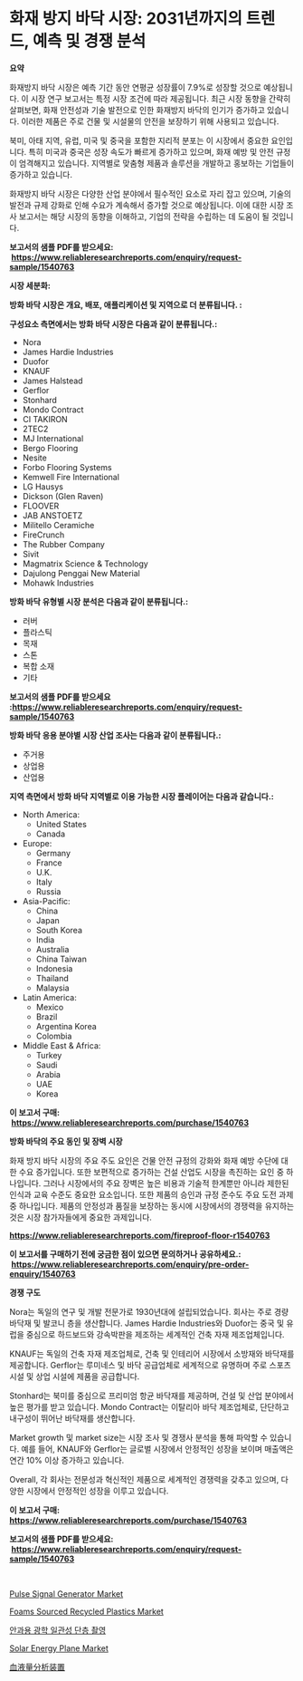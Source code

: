 <p><h1>화재 방지 바닥 시장: 2031년까지의 트렌드, 예측 및 경쟁 분석</h1></p><p><strong>요약</strong></p>
<p><p>화재방지 바닥 시장은 예측 기간 동안 연평균 성장률이 7.9%로 성장할 것으로 예상됩니다. 이 시장 연구 보고서는 특정 시장 조건에 따라 제공됩니다. 최근 시장 동향을 간략히 살펴보면, 화재 안전성과 기술 발전으로 인한 화재방지 바닥의 인기가 증가하고 있습니다. 이러한 제품은 주로 건물 및 시설물의 안전을 보장하기 위해 사용되고 있습니다. </p><p>북미, 아태 지역, 유럽, 미국 및 중국을 포함한 지리적 분포는 이 시장에서 중요한 요인입니다. 특히 미국과 중국은 성장 속도가 빠르게 증가하고 있으며, 화재 예방 및 안전 규정이 엄격해지고 있습니다. 지역별로 맞춤형 제품과 솔루션을 개발하고 홍보하는 기업들이 증가하고 있습니다.</p><p>화재방지 바닥 시장은 다양한 산업 분야에서 필수적인 요소로 자리 잡고 있으며, 기술의 발전과 규제 강화로 인해 수요가 계속해서 증가할 것으로 예상됩니다. 이에 대한 시장 조사 보고서는 해당 시장의 동향을 이해하고, 기업의 전략을 수립하는 데 도움이 될 것입니다.</p></p>
<p><strong>보고서의 샘플 PDF를 받으세요: &nbsp;<a href="https://www.reliableresearchreports.com/enquiry/request-sample/1540763">https://www.reliableresearchreports.com/enquiry/request-sample/1540763</a></strong></p>
<p><strong>시장 세분화:</strong></p>
<p><strong> 방화 바닥 시장은 개요, 배포, 애플리케이션 및 지역으로 더 분류됩니다. :</strong></p>
<p><strong>구성요소 측면에서는 방화 바닥 시장은 다음과 같이 분류됩니다.:</strong></p>
<p><ul><li>Nora</li><li>James Hardie Industries</li><li>Duofor</li><li>KNAUF</li><li>James Halstead</li><li>Gerflor</li><li>Stonhard</li><li>Mondo Contract</li><li>CI TAKIRON</li><li>2TEC2</li><li>MJ International</li><li>Bergo Flooring</li><li>Nesite</li><li>Forbo Flooring Systems</li><li>Kemwell Fire International</li><li>LG Hausys</li><li>Dickson (Glen Raven)</li><li>FLOOVER</li><li>JAB ANSTOETZ</li><li>Militello Ceramiche</li><li>FireCrunch</li><li>The Rubber Company</li><li>Sivit</li><li>Magmatrix Science & Technology</li><li>Dajulong Penggai New Material</li><li>Mohawk Industries</li></ul></p>
<p><strong> 방화 바닥 유형별 시장 분석은 다음과 같이 분류됩니다.:</strong></p>
<p><ul><li>러버</li><li>플라스틱</li><li>목재</li><li>스톤</li><li>복합 소재</li><li>기타</li></ul></p>
<p><strong>보고서의 샘플 PDF를 받으세요 :<a href="https://www.reliableresearchreports.com/enquiry/request-sample/1540763">https://www.reliableresearchreports.com/enquiry/request-sample/1540763</a></strong></p>
<p><strong> 방화 바닥 응용 분야별 시장 산업 조사는 다음과 같이 분류됩니다.:</strong></p>
<p><ul><li>주거용</li><li>상업용</li><li>산업용</li></ul></p>
<p><strong>지역 측면에서 방화 바닥 지역별로 이용 가능한 시장 플레이어는 다음과 같습니다.:</strong></p>
<p><ul>
    <li>
        North America:
        <ul>
            <li>United States</li>
            <li>Canada</li>
        </ul>
    </li>
    <li>
        Europe:
        <ul>
            <li>Germany</li>
            <li>France</li>
            <li>U.K.</li>
            <li>Italy</li>
            <li>Russia</li>
        </ul>
    </li>
    <li>
        Asia-Pacific:
        <ul>
            <li>China</li>
            <li>Japan</li>
            <li>South Korea</li>
            <li>India</li>
            <li>Australia</li>
            <li>China Taiwan</li>
            <li>Indonesia</li>
            <li>Thailand</li>
            <li>Malaysia</li>
        </ul>
    </li>
    <li>
        Latin America:
        <ul>
            <li>Mexico</li>
            <li>Brazil</li>
            <li>Argentina Korea</li>
            <li>Colombia</li>
        </ul>
    </li>
    <li>
        Middle East & Africa:
        <ul>
            <li>Turkey</li>
            <li>Saudi</li>
            <li>Arabia</li>
            <li>UAE</li>
            <li>Korea</li>
        </ul>
    </li>
    </ul></p>
<p><strong>이 보고서 구매: &nbsp;<a href="https://www.reliableresearchreports.com/purchase/1540763">https://www.reliableresearchreports.com/purchase/1540763</a></strong></p>
<p><strong>방화 바닥의 주요 동인 및 장벽 시장</strong></p>
<p><p>화재 방지 바닥 시장의 주요 주도 요인은 건물 안전 규정의 강화와 화재 예방 수단에 대한 수요 증가입니다. 또한 보편적으로 증가하는 건설 산업도 시장을 촉진하는 요인 중 하나입니다. 그러나 시장에서의 주요 장벽은 높은 비용과 기술적 한계뿐만 아니라 제한된 인식과 교육 수준도 중요한 요소입니다. 또한 제품의 승인과 규정 준수도 주요 도전 과제 중 하나입니다. 제품의 안정성과 품질을 보장하는 동시에 시장에서의 경쟁력을 유지하는 것은 시장 참가자들에게 중요한 과제입니다.</p></p>
<p><strong><a href="https://www.reliableresearchreports.com/fireproof-floor-r1540763">https://www.reliableresearchreports.com/fireproof-floor-r1540763</a></strong></p>
<p><strong>이 보고서를 구매하기 전에 궁금한 점이 있으면 문의하거나 공유하세요.: &nbsp;<a href="https://www.reliableresearchreports.com/enquiry/pre-order-enquiry/1540763">https://www.reliableresearchreports.com/enquiry/pre-order-enquiry/1540763</a></strong></p>
<p><strong>경쟁 구도</strong></p>
<p><p>Nora는 독일의 연구 및 개발 전문가로 1930년대에 설립되었습니다. 회사는 주로 경량 바닥재 및 발코니 층을 생산합니다. James Hardie Industries와 Duofor는 중국 및 유럽을 중심으로 하드보드와 강속박판을 제조하는 세계적인 건축 자재 제조업체입니다.</p><p>KNAUF는 독일의 건축 자재 제조업체로, 건축 및 인테리어 시장에서 소방재와 바닥재를 제공합니다. Gerflor는 루미네스 및 바닥 공급업체로 세계적으로 유명하며 주로 스포츠 시설 및 상업 시설에 제품을 공급합니다.</p><p>Stonhard는 북미를 중심으로 프리미엄 항균 바닥재를 제공하며, 건설 및 산업 분야에서 높은 평가를 받고 있습니다. Mondo Contract는 이탈리아 바닥 제조업체로, 단단하고 내구성이 뛰어난 바닥재를 생산합니다.</p><p>Market growth 및 market size는 시장 조사 및 경쟁사 분석을 통해 파악할 수 있습니다. 예를 들어, KNAUF와 Gerflor는 글로벌 시장에서 안정적인 성장을 보이며 매출액은 연간 10% 이상 증가하고 있습니다.</p><p>Overall, 각 회사는 전문성과 혁신적인 제품으로 세계적인 경쟁력을 갖추고 있으며, 다양한 시장에서 안정적인 성장을 이루고 있습니다.</p></p>
<p><strong>이 보고서 구매: &nbsp; <a href="https://www.reliableresearchreports.com/purchase/1540763">https://www.reliableresearchreports.com/purchase/1540763</a></strong></p>
<p><strong>보고서의 샘플 PDF를 받으세요: &nbsp;<a href="https://www.reliableresearchreports.com/enquiry/request-sample/1540763">https://www.reliableresearchreports.com/enquiry/request-sample/1540763</a></strong><strong></strong></p>
<p>&nbsp;</p>
<p><p><a href="https://www.linkedin.com/pulse/pulse-signal-generator-market-analysis-its-cagr-segmentation-fbx1f">Pulse Signal Generator Market</a></p><p><a href="https://issuu.com/reportprime-2/docs/foams-sourced-recycled-plastics-market-size-2030.p">Foams Sourced Recycled Plastics Market</a></p><p><a href="https://medium.com/@willislebsack/%EC%95%88%EA%B3%BC%EC%9A%A9-%EA%B4%91%ED%95%99-%EA%B2%B0%ED%95%A9-%EB%8B%A8%EC%B8%B5-%EC%B4%AC%EC%98%81-%EC%9E%A5%EB%B9%84%EC%9D%98-%EC%8B%9C%EC%9E%A5-%EC%A0%90%EC%9C%A0%EC%9C%A8-%EB%B3%80%ED%99%94-%EB%B0%8F-%EC%8B%9C%EC%9E%A5-%EC%84%B1%EC%9E%A5-%EB%8F%99%ED%96%A5-2024%EB%85%84-2031%EB%85%84-a1e040df52cf">안과용 광학 일관성 단층 촬영</a></p><p><a href="https://www.linkedin.com/pulse/decoding-solar-energy-plane-market-deep-dive-latest-trends-segmentation-kkvje">Solar Energy Plane Market</a></p><p><a href="https://github.com/roulaayoub-saad/Market-Research-Report-List-1/blob/main/448728758628.md">血液量分析装置</a></p></p>